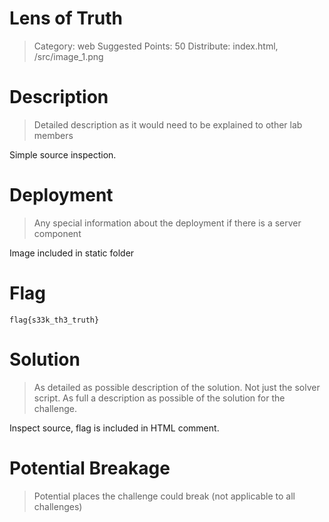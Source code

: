 # Lens of Truth

> Category: web
> Suggested Points: 50
> Distribute: index.html, /src/image_1.png

# Description
> Detailed description as it would need to be explained to other lab members

Simple source inspection.

# Deployment
> Any special information about the deployment if there is a server component

Image included in static folder

# Flag

`flag{s33k_th3_truth}`

# Solution
> As detailed as possible description of the solution. Not just the solver script. As full a description as possible of the solution for the challenge.

Inspect source, flag is included in HTML comment.


# Potential Breakage
> Potential places the challenge could break (not applicable to all challenges)

